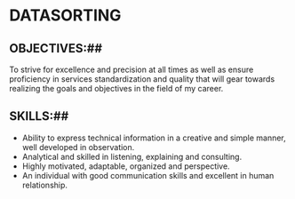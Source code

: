 # DATASORTING
## OBJECTIVES:##
To strive for excellence and precision at all times as well as ensure proficiency in services standardization and quality that will gear towards realizing the goals and objectives in the field of my career.

## SKILLS:## 
* Ability to express technical information in a creative and simple manner, well developed in observation.
* Analytical and skilled in listening, explaining and consulting.
* Highly motivated, adaptable, organized and perspective.
* An individual with good communication skills and excellent in human relationship.
